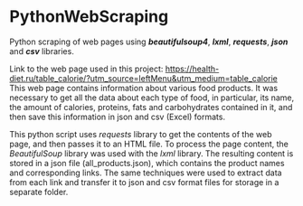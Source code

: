 # PythonWebScraping
Python scraping of web pages using ___beautifulsoup4___, ___lxml___, ___requests___, ___json___ and ___csv___ libraries.

Link to the web page used in this project: https://health-diet.ru/table_calorie/?utm_source=leftMenu&utm_medium=table_calorie<br>
This web page contains information about various food products. It was necessary to get all the data about each type of food, in particular, its name, the amount of calories, proteins, fats and carbohydrates contained in it, and then save this information in json and csv (Excel) formats.

This python script uses _requests_ library to get the contents of the web page, and then passes it to an HTML file. To process the page content, the _BeautifulSoup_ library was used with the _lxml_ library. The resulting content is stored in a json file (all_products.json), which contains the product names and corresponding links. The same techniques were used to extract data from each link and transfer it to json and csv format files for storage in a separate folder.
